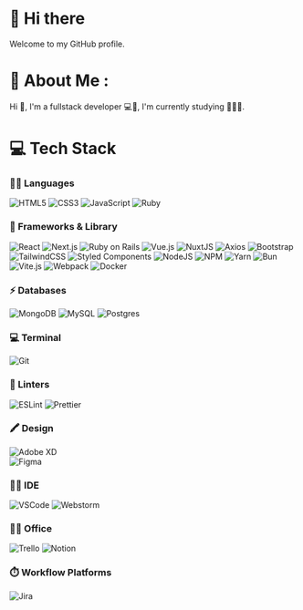 # 👋 Hi there
Welcome to my GitHub profile.

# 💫 About Me :
Hi 👋,
I'm a fullstack developer 💻🎨,
I'm currently studying 👨‍🎓📕.

# 💻 Tech Stack

### 👩‍💻 Languages

![HTML5](https://img.shields.io/badge/html5-%23E34F26.svg?style=for-the-badge&logo=html5&logoColor=white) 
![CSS3](https://img.shields.io/badge/css3-%231572B6.svg?style=for-the-badge&logo=css3&logoColor=white)
![JavaScript](https://img.shields.io/badge/javascript-%23323330.svg?style=for-the-badge&logo=javascript&logoColor=%23F7DF1E)
![Ruby](https://img.shields.io/badge/Ruby-CC342D?style=for-the-badge&logo=ruby&logoColor=white)

### 🚀 Frameworks & Library
![React](https://img.shields.io/badge/React-20232A?style=for-the-badge&logo=react&logoColor=61DAFB)
![Next.js](https://img.shields.io/badge/next%20js-000000?style=for-the-badge&logo=nextdotjs&logoColor=white)
![Ruby on Rails](https://img.shields.io/badge/Ruby_on_Rails-CC0000?style=for-the-badge&logo=ruby-on-rails&logoColor=white)
![Vue.js](https://img.shields.io/badge/vuejs-%2335495e.svg?style=for-the-badge&logo=vuedotjs&logoColor=%234FC08D)
![NuxtJS](https://img.shields.io/badge/Nuxt-black?style=for-the-badge&logo=nuxt.js&logoColor=white) 
![Axios](https://img.shields.io/badge/axios-671ddf?&style=for-the-badge&logo=axios&logoColor=white)
![Bootstrap](https://img.shields.io/badge/bootstrap-%23563D7C.svg?style=for-the-badge&logo=bootstrap&logoColor=white)
![TailwindCSS](https://img.shields.io/badge/tailwindcss-%2338B2AC.svg?style=for-the-badge&logo=tailwind-css&logoColor=white)
![Styled Components](https://img.shields.io/badge/styled--components-DB7093?style=for-the-badge&logo=styled-components&logoColor=white)
![NodeJS](https://img.shields.io/badge/node.js-6DA55F?style=for-the-badge&logo=node.js&logoColor=white) 
![NPM](https://img.shields.io/badge/NPM-%23000000.svg?style=for-the-badge&logo=npm&logoColor=white) 
![Yarn](https://img.shields.io/badge/yarn-%232C8EBB.svg?style=for-the-badge&logo=yarn&logoColor=white) 
![Bun](https://img.shields.io/badge/bun-282a36?style=for-the-badge&logo=bun&logoColor=fbf0df)
![Vite.js](https://img.shields.io/badge/Vite-B73BFE?style=for-the-badge&logo=vite&logoColor=FFD62E)
![Webpack](https://img.shields.io/badge/webpack-%238DD6F9.svg?style=for-the-badge&logo=webpack&logoColor=black) 
![Docker](https://img.shields.io/badge/docker-%230db7ed.svg?style=for-the-badge&logo=docker&logoColor=white) 

### ⚡ Databases

![MongoDB](https://img.shields.io/badge/MongoDB-%234ea94b.svg?style=for-the-badge&logo=mongodb&logoColor=white) 
![MySQL](https://img.shields.io/badge/mysql-%2300f.svg?style=for-the-badge&logo=mysql&logoColor=white) 
![Postgres](https://img.shields.io/badge/postgres-%23316192.svg?style=for-the-badge&logo=postgresql&logoColor=white)

### 💻 Terminal

![Git](https://img.shields.io/badge/GIT-E44C30?style=for-the-badge&logo=git&logoColor=white)

### 🧐 Linters

![ESLint](https://img.shields.io/badge/ESLint-4B3263?style=for-the-badge&logo=eslint&logoColor=white) 
![Prettier](https://img.shields.io/badge/prettier-1A2C34?style=for-the-badge&logo=prettier&logoColor=F7BA3E)

### 🖍 Design

![Adobe XD](https://img.shields.io/badge/Adobe%20XD-470137?style=for-the-badge&logo=Adobe%20XD&logoColor=#FF61F6) 	
![Figma](https://img.shields.io/badge/figma-%23F24E1E.svg?style=for-the-badge&logo=figma&logoColor=white)

### 👩‍💻 IDE

![VSCode](https://img.shields.io/badge/VSCode-0078D4?style=for-the-badge&logo=visual%20studio%20code&logoColor=white)
![Webstorm](https://img.shields.io/badge/WebStorm-000000?style=for-the-badge&logo=WebStorm&logoColor=white)

### 👨‍💻 Office

![Trello](https://img.shields.io/badge/Trello-%23026AA7.svg?style=for-the-badge&logo=Trello&logoColor=white)
![Notion](https://img.shields.io/badge/Notion-%23000000.svg?style=for-the-badge&logo=notion&logoColor=white)

### ⏱️ Workflow Platforms

![Jira](https://img.shields.io/badge/jira-%230A0FFF.svg?style=for-the-badge&logo=jira&logoColor=white)
